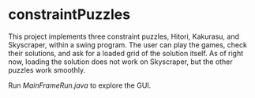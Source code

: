 # constraintPuzzles

This project implements three constraint puzzles, Hitori, Kakurasu, and Skyscraper, within a swing program. The user can play the games, check their solutions, and ask for a loaded grid of the solution itself. As of right now, loading the solution does not work on Skyscraper, but the other puzzles work smoothly.

Run *MainFrameRun.java* to explore the GUI.
